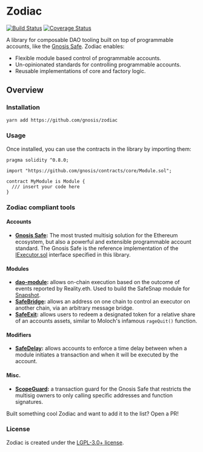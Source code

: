 # Zodiac

[![Build Status](https://github.com/gnosis/zodiac/workflows/zodiac/badge.svg?branch=main)](https://github.com/gnosis/zodiac/actions)
[![Coverage Status](https://coveralls.io/repos/github/gnosis/zodiac/badge.svg?branch=main)](https://coveralls.io/github/gnosis/zodiac)

A library for composable DAO tooling built on top of programmable accounts, like the [Gnosis Safe](https://gnosis-safe.io).
Zodiac enables:

- Flexible module based control of programmable accounts.
- Un-opinionated standards for controlling programmable accounts.
- Reusable implementations of core and factory logic.

## Overview

### Installation

```bash
yarn add https://github.com/gnosis/zodiac
```

### Usage

Once installed, you can use the contracts in the library by importing them:

```solidity
pragma solidity ^0.8.0;

import "https://github.com/gnosis/contracts/core/Module.sol";

contract MyModule is Module {
  /// insert your code here
}

```

### Zodiac compliant tools

#### Accounts

- **[Gnosis Safe](https://gnosis-safe.io):** The most trusted multisig solution for the Ethereum ecosystem, but also a powerful and extensible programmable account standard. The Gnosis Safe is the reference implementation of the [IExecutor.sol](contracts/core/IExecutor.sol) interface specified in this library.

#### Modules

- **[dao-module](https://github.com/gnosis/dao-module):** allows on-chain execution based on the outcome of events reported by Reality.eth. Used to build the SafeSnap module for [Snapshot](https://snapshot.org).
- **[SafeBridge](https://github.com/gnosis/SafeBridge):** allows an address on one chain to control an executor on another chain, via an arbitrary message bridge.
- **[SafeExit](https://github.com/gnosis/SafeExit):** allows users to redeem a designated token for a relative share of an accounts assets, similar to Moloch's infamous `rageQuit()` function.

#### Modifiers

- **[SafeDelay](https://github.com/gnosis/SafeDelay):** allows accounts to enforce a time delay between when a module initiates a transaction and when it will be executed by the account.

#### Misc.

- **[ScopeGuard](https://github.com/gnosis/ScopeGuard):** a transaction guard for the Gnosis Safe that restricts the multisig owners to only calling specific addresses and function signatures.

Built something cool Zodiac and want to add it to the list? Open a PR!

### License

Zodiac is created under the [LGPL-3.0+ license](LICENSE).
